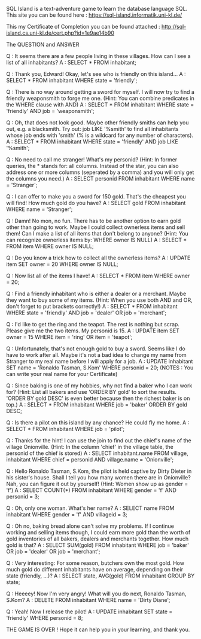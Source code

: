 SQL Island is a text-adventure game to learn the database language SQL.
This site you can be found here : https://sql-island.informatik.uni-kl.de/

This my Certificate of Completion you can be found attached :
http://sql-island.cs.uni-kl.de/cert.php?id=1e9ae14b90


The QUESTION and ANSWER

Q : It seems there are a few people living in these villages. How can I see a list of all inhabitants?
A : SELECT * FROM inhabitant;

Q : Thank you, Edward! Okay, let's see who is friendly on this island...
A : SELECT * FROM inhabitant WHERE state = 'friendly';

Q : There is no way around getting a sword for myself. I will now try to find a friendly weaponsmith to forge me one. (Hint: You can combine predicates in the WHERE clause with AND)
A : SELECT * FROM inhabitant WHERE state = 'friendly' AND job = 'weaponsmith';

Q : Oh, that does not look good. Maybe other friendly smiths can help you out, e.g. a blacksmith. Try out: job LIKE '%smith' to find all inhabitants whose job ends with 'smith' (% is a wildcard for any number of characters).
A : SELECT * FROM inhabitant WHERE state = 'friendly' AND job LIKE '%smith';

Q : No need to call me stranger! What's my personid? (Hint: In former queries, the * stands for: all columns. Instead of the star, you can also address one or more columns (seperated by a comma) and you will only get the columns you need.)
A : SELECT personid FROM inhabitant WHERE name = 'Stranger';

Q : I can offer to make you a sword for 150 gold. That's the cheapest you will find! How much gold do you have?
A : SELECT gold FROM inhabitant WHERE name = 'Stranger';

Q : Damn! No mon, no fun. There has to be another option to earn gold other than going to work. Maybe I could collect ownerless items and sell them! Can I make a list of all items that don't belong to anyone? (Hint: You can recognize ownerless items by: WHERE owner IS NULL)
A : SELECT * FROM item WHERE owner IS NULL;

Q : Do you know a trick how to collect all the ownerless items?
A : UPDATE item SET owner = 20 WHERE owner IS NULL;

Q : Now list all of the items I have!
A : SELECT * FROM item WHERE owner = 20;

Q : Find a friendly inhabitant who is either a dealer or a merchant. Maybe they want to buy some of my items. (Hint: When you use both AND and OR, don't forget to put brackets correctly!)
A : SELECT * FROM inhabitant WHERE state = 'friendly' AND job = 'dealer' OR job = 'merchant';

Q : I'd like to get the ring and the teapot. The rest is nothing but scrap. Please give me the two items. My personid is 15.
A : UPDATE item SET owner = 15 WHERE item = 'ring' OR item = 'teapot';

Q : Unfortunately, that's not enough gold to buy a sword. Seems like I do have to work after all. Maybe it's not a bad idea to change my name from Stranger to my real name before I will apply for a job.
A : UPDATE inhabitant SET name = 'Ronaldo Tasman, S.Kom' WHERE personid = 20;
(NOTES : You can write your real name for your Certificate)

Q : Since baking is one of my hobbies, why not find a baker who I can work for? (Hint: List all bakers and use 'ORDER BY gold' to sort the results. 'ORDER BY gold DESC' is even better because then the richest baker is on top.)
A : SELECT * FROM inhabitant WHERE job = 'baker' ORDER BY gold DESC;

Q : Is there a pilot on this island by any chance? He could fly me home.
A : SELECT * FROM inhabitant WHERE job = 'pilot';

Q : Thanks for the hint! I can use the join to find out the chief's name of the village Onionville. (Hint: In the column 'chief' in the village table, the personid of the chief is stored)
A : SELECT inhabitant.name FROM village, inhabitant WHERE chief = personid AND village.name = 'Onionville';

Q : Hello Ronaldo Tasman, S.Kom, the pilot is held captive by Dirty Dieter in his sister's house. Shall I tell you how many women there are in Onionville? Nah, you can figure it out by yourself! (Hint: Women show up as gender = 'f')
A : SELECT COUNT(*) FROM inhabitant WHERE gender = 'f' AND personid = 3;

Q : Oh, only one woman. What's her name?
A : SELECT name FROM inhabitant WHERE gender = 'f' AND villageid = 3;

Q : Oh no, baking bread alone can't solve my problems. If I continue working and selling items though, I could earn more gold than the worth of gold inventories of all bakers, dealers and merchants together. How much gold is that?
A : SELECT SUM(gold) FROM inhabitant WHERE job = 'baker' OR job = 'dealer' OR job = 'merchant';

Q : Very interesting: For some reason, butchers own the most gold. How much gold do different inhabitants have on average, depending on their state (friendly, ...)?
A : SELECT state, AVG(gold) FROM inhabitant GROUP BY state;

Q : Heeeey! Now I'm very angry! What will you do next, Ronaldo Tasman, S.Kom?
A : DELETE FROM inhabitant WHERE name = 'Dirty Diane';

Q : Yeah! Now I release the pilot!
A : UPDATE inhabitant SET state = 'friendly' WHERE personid = 8;


THE GAME IS OVER !
Hope it can help you in your learning, and thank you.
